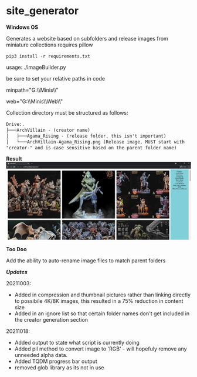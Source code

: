 # site_generator
**Windows OS**

Generates a website based on subfolders and release images from miniature collections
requires pillow
```
pip3 install -r requirements.txt
```

usage: ./imageBuilder.py

be sure to set your relative paths in code

minpath="G:\\\Minis\\\\"

web="G:\\\Minis\\\Web\\\\"

Collection directory must be structured as follows: 

```
Drive:.
├───ArchVillain - (creator name)
│   ├───Agama_Rising - (release folder, this isn't important)
│   └───ArchVillain-Agama_Rising.png (Release image, MUST start with "creator-" and is case sensitive based on the parent folder name)
```

**Result**
![example](https://github.com/d0t1q/site_generator/blob/main/example.jpg?raw=truee)


**Too Doo**

Add the ability to auto-rename image files to match parent folders 

***Updates***

20211003:
* Added in compression and thumbnail pictures rather than linking directly to possibile 4K/8K images, this resulted in a 75% reduction in content size
* Added in an ignore list so that certain folder names don't get included in the creator generation section 

20211018:
* Added output to state what script is currently doing 
* Added pil method to convert image to 'RGB' - will hopefuly remove any unneeded alpha data. 
* Added TQDM progress bar output
* removed glob library as its not in use
